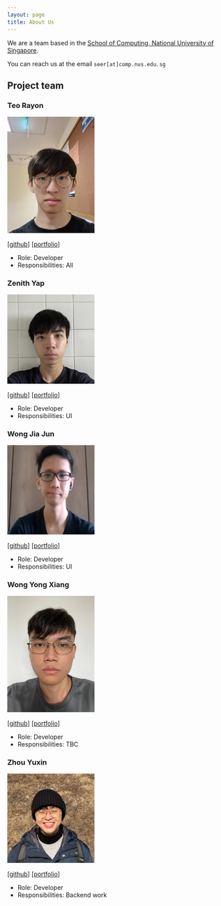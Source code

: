 ```yaml
---
layout: page
title: About Us
---
```


We are a team based in the [School of Computing, National University of Singapore](http://www.comp.nus.edu.sg).

You can reach us at the email `seer[at]comp.nus.edu.sg`

## Project team

### Teo Rayon

<img src="images/noyaroet.png" width="200px">

[[github](https://github.com/NoyaRoeT)]
[[portfolio](team/noyaroet.md)]

* Role: Developer
* Responsibilities: All

### Zenith Yap

<img src="images/zenithyap.png" width="200px">

[[github](https://github.com/zenithyap)]
[[portfolio](team/zenithyap.md)]

* Role: Developer
* Responsibilities: UI

### Wong Jia Jun

<img src="images/wong-jia-jun.png" width="200px">

[[github](http://github.com/Wong-Jia-Jun)]
[[portfolio](team/wong-jia-jun.md)]

* Role: Developer
* Responsibilities: UI
### Wong Yong Xiang

<img src="images/wongyx.png" width="200px">

[[github](http://github.com/wongyx)]
[[portfolio](team/wongyx.md)]

* Role: Developer
* Responsibilities: TBC

### Zhou Yuxin

<img src="images/zhoyx.png" width="200px">

[[github](http://github.com/zhoyx)]
[[portfolio](team/zhoyx.md)]

* Role: Developer
* Responsibilities: Backend work
